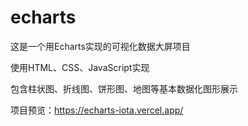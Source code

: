 # echarts

这是一个用Echarts实现的可视化数据大屏项目

使用HTML、CSS、JavaScript实现

包含柱状图、折线图、饼形图、地图等基本数据化图形展示

项目预览：https://echarts-iota.vercel.app/
